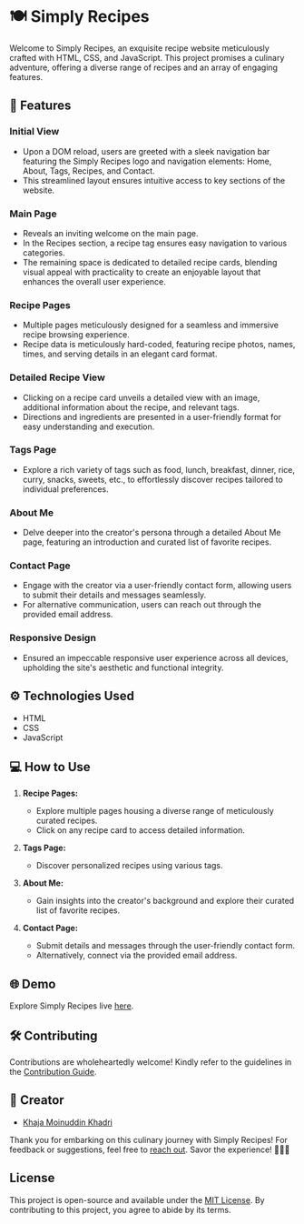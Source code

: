 # 🍽️ Simply Recipes

Welcome to Simply Recipes, an exquisite recipe website meticulously crafted with HTML, CSS, and JavaScript. This project promises a culinary adventure, offering a diverse range of recipes and an array of engaging features.

## 🚀 Features

### Initial View
- Upon a DOM reload, users are greeted with a sleek navigation bar featuring the Simply Recipes logo and navigation elements: Home, About, Tags, Recipes, and Contact.
- This streamlined layout ensures intuitive access to key sections of the website.

### Main Page
- Reveals an inviting welcome on the main page.
- In the Recipes section, a recipe tag ensures easy navigation to various categories.
- The remaining space is dedicated to detailed recipe cards, blending visual appeal with practicality to create an enjoyable layout that enhances the overall user experience.

### Recipe Pages
- Multiple pages meticulously designed for a seamless and immersive recipe browsing experience.
- Recipe data is meticulously hard-coded, featuring recipe photos, names, times, and serving details in an elegant card format.

### Detailed Recipe View
- Clicking on a recipe card unveils a detailed view with an image, additional information about the recipe, and relevant tags.
- Directions and ingredients are presented in a user-friendly format for easy understanding and execution.

### Tags Page
- Explore a rich variety of tags such as food, lunch, breakfast, dinner, rice, curry, snacks, sweets, etc., to effortlessly discover recipes tailored to individual preferences.

### About Me
- Delve deeper into the creator's persona through a detailed About Me page, featuring an introduction and curated list of favorite recipes.

### Contact Page
- Engage with the creator via a user-friendly contact form, allowing users to submit their details and messages seamlessly.
- For alternative communication, users can reach out through the provided email address.

### Responsive Design
- Ensured an impeccable responsive user experience across all devices, upholding the site's aesthetic and functional integrity.

## ⚙️ Technologies Used

- HTML
- CSS
- JavaScript

## 💻 How to Use

1. **Recipe Pages:**
   - Explore multiple pages housing a diverse range of meticulously curated recipes.
   - Click on any recipe card to access detailed information.

2. **Tags Page:**
   - Discover personalized recipes using various tags.

3. **About Me:**
   - Gain insights into the creator's background and explore their curated list of favorite recipes.

4. **Contact Page:**
   - Submit details and messages through the user-friendly contact form.
   - Alternatively, connect via the provided email address.

## 🌐 Demo

Explore Simply Recipes live [here](https://simply-recipes-kmk.netlify.app).

## 🛠️ Contributing

Contributions are wholeheartedly welcome! Kindly refer to the guidelines in the [Contribution Guide](CONTRIBUTING.md).

## 🤝 Creator

- [Khaja Moinuddin Khadri](https://github.com/KHAJAMOINUDDINKHADRI/)

Thank you for embarking on this culinary journey with Simply Recipes! For feedback or suggestions, feel free to [reach out](mailto:khajamoinuddinkhadri786@gmail.com). Savor the experience! 🍲🍰🍜

## License

This project is open-source and available under the [MIT License](LICENSE). By contributing to this project, you agree to abide by its terms.

